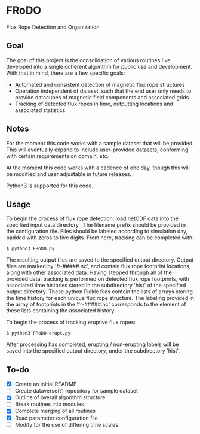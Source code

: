 # FRoDO
Flux Rope Detection and Organization

## Goal
The goal of this project is the consolidation of various routines I've developed into a single coherent algorithm for public use and development. With that in mind, there are a few specific goals:
- Automated and consistent detection of magnetic flux rope structures
- Operation independent of dataset, such that the end user only needs to provide datacubes of magnetic field components and associated grids
- Tracking of detected flux ropes in time, outputting locations and associated statistics

## Notes

For the moment this code works with a sample dataset that will be provided. This will eventually expand to include user-provided datasets, conforming with certain requirements on domain, etc.

At the moment this code works with a cadence of one day, though this will be modified and user adjustable in future releases.

Python3 is supported for this code.

## Usage

To begin the process of flux rope detection, load netCDF data into the specified input data directory . The filename prefix should be provided in the configuration file. Files should be labeled according to simulation day, padded with zeros to five digits. From here, tracking can be completed with:

    $ python3 FRoDO.py

The resulting output files are saved to the specified output directory. Output files are marked by 'fr-#####.nc', and contain flux rope footprint locations, along with other associated data. Having stepped through all of the provided data, tracking is performed on detected flux rope footprints, with associated time histories stored in the subdirectory 'hist' of the specified output directory. These python Pickle files contain the lists of arrays storing the time history for each unique flux rope structure. The labeling provided in the array of footprints in the 'fr-#####.nc' corresponds to the element of these lists containing the associated history.

To begin the process of tracking eruptive flux ropes:

    $ python3 FRoDO-erupt.py

After processing has completed, erupting / non-erupting labels will be saved into the specified output directory, under the subdirectory 'hist'.

## To-do
- [X] Create an initial README
- [ ] Create dataverse(?) repository for sample dataset
- [X] Outline of overall algorithm structure
- [ ] Break routines into modules
- [X] Complete merging of all routines
- [X] Read parameter configuration file
- [ ] Modify for the use of differing time scales
